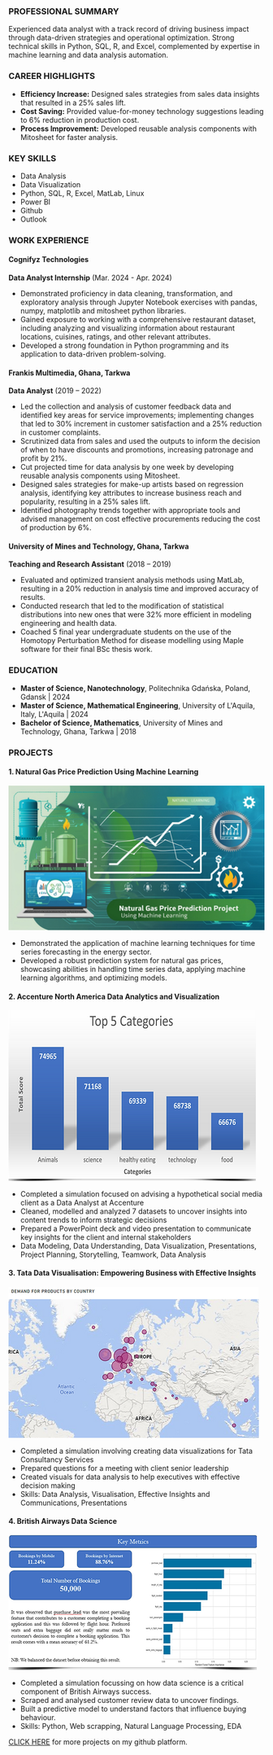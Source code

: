 ### PROFESSIONAL SUMMARY
Experienced data analyst with a track record of driving business impact through data-driven strategies and
operational optimization. Strong technical skills in Python, SQL, R, and Excel, complemented by expertise in
machine learning and data analysis automation.

### CAREER HIGHLIGHTS
- **Efficiency Increase:** Designed sales strategies from sales data insights that resulted in a 25% sales lift.
- **Cost Saving:** Provided value-for-money technology suggestions leading to 6% reduction in production cost.
- **Process Improvement:** Developed reusable analysis components with Mitosheet for faster analysis.

### KEY SKILLS
- Data Analysis
- Data Visualization
- Python, SQL, R, Excel, MatLab, Linux
- Power BI
- Github
- Outlook

### WORK EXPERIENCE
#### Cognifyz Technologies  
**Data Analyst Internship** (Mar. 2024 - Apr. 2024)  
- Demonstrated proficiency in data cleaning, transformation, and exploratory analysis through Jupyter Notebook exercises with pandas, numpy, matplotlib and mitosheet python libraries.
- Gained exposure to working with a comprehensive restaurant dataset, including analyzing and visualizing information about restaurant locations, cuisines, ratings, and other relevant attributes.
- Developed a strong foundation in Python programming and its application to data-driven problem-solving.  

#### Frankis Multimedia, Ghana, Tarkwa
**Data Analyst** (2019 – 2022)
- Led the collection and analysis of customer feedback data and identified key areas for service
improvements; implementing changes that led to 30% increment in customer satisfaction and a 25%
reduction in customer complaints.
- Scrutinized data from sales and used the outputs to inform the decision of when to have discounts and
promotions, increasing patronage and profit by 21%.
- Cut projected time for data analysis by one week by developing reusable analysis components using
Mitosheet.
- Designed sales strategies for make-up artists based on regression analysis, identifying key attributes to
increase business reach and popularity, resulting in a 25% sales lift.
- Identified photography trends together with appropriate tools and advised management on cost
effective procurements reducing the cost of production by 6%.

#### University of Mines and Technology, Ghana, Tarkwa
**Teaching and Research Assistant** (2018 – 2019)
- Evaluated and optimized transient analysis methods using MatLab, resulting in a 20% reduction in
analysis time and improved accuracy of results.
- Conducted research that led to the modification of statistical distributions into new ones that were 32%
more efficient in modeling engineering and health data.
- Coached 5 final year undergraduate students on the use of the Homotopy Perturbation Method for
disease modelling using Maple software for their final BSc thesis work.

### EDUCATION
- **Master of Science, Nanotechnology**, Politechnika Gdańska, Poland, Gdansk | 2024
- **Master of Science, Mathematical Engineering**, University of L'Aquila, Italy, L'Aquila | 2024
- **Bachelor of Science, Mathematics**, University of Mines and Technology, Ghana, Tarkwa | 2018

### PROJECTS
#### 1. Natural Gas Price Prediction Using Machine Learning
[![Data Visualization Dashboard](Default_Create_a_professional_and_visually_appealing_illustrat_1.jpg)](https://github.com/Inkoom-Justice/Data_in_challenges/blob/bc91737b2454451dae6efb93679d5370059e8a35/Natural%20Gas%20Price%20Prediction/README.md)
* Demonstrated the application of machine learning techniques for time series forecasting in the energy sector.
* Developed a robust prediction system for natural gas prices, showcasing abilities in handling time series data, applying machine learning algorithms, and optimizing models.


#### 2. Accenture North America Data Analytics and Visualization
[![Data Visualization Dashboard](accent.png)](https://justiceinkoom55.wixsite.com/portfolio/post/accenture-north-america-data-analytics-and-visualization)
 * Completed a simulation focused on advising a hypothetical social media client as a Data Analyst at Accenture
 * Cleaned, modelled and analyzed 7 datasets to uncover insights into content trends to inform strategic decisions
 * Prepared a PowerPoint deck and video presentation to communicate key insights for the client and internal stakeholders
 * Data Modeling, Data Understanding, Data Visualization, Presentations, Project Planning, Storytelling, Teamwork, Data Analysis


#### 3. Tata Data Visualisation: Empowering Business with Effective Insights
[![Data Visualization Dashboard](tata.png)](https://justiceinkoom55.wixsite.com/portfolio/post/tata-data-visualisation-empowering-business-with-effective-insights)
 * Completed a simulation involving creating data visualizations for Tata Consultancy Services
 * Prepared questions for a meeting with client senior leadership
 * Created visuals for data analysis to help executives with effective decision making
 * Skills: Data Analysis, Visualisation, Effective Insights and Communications, Presentations

    
#### 4. British Airways Data Science
[![Data Vis](british.png)](https://github.com/Inkoom-Justice/Data_in_challenges/blob/873e2e08e2dc05eac17fcea83c98738d2443d5ab/British%20Airways%20Project/README.md)
 * Completed a simulation focussing on how data science is a critical component of British Airways success.
 * Scraped and analysed customer review data to uncover findings.
 * Built a predictive model to understand factors that influence buying behaviour.
 * Skills: Python, Web scrapping, Natural Language Processing, EDA


[CLICK HERE](https://github.com/Inkoom-Justice/Data_in_challenges) for more projects on my github platform.

